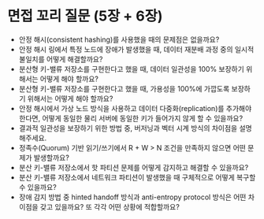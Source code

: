 # 면접 꼬리 질문 (5장 + 6장)

- 안정 해시(consistent hashing)를 사용했을 때의 문제점은 없을까요?
- 안정 해시 링에서 특정 노드에 장애가 발생했을 때, 데이터 재분배 과정 중의 일시적 불일치를 어떻게 해결할까요?
- 분산형 키-밸류 저장소를 구현한다고 했을 때, 데이터 일관성을 100% 보장하기 위해서는 어떻게 해야 할까요?
- 분산형 키-밸류 저장소를 구현한다고 했을 때, 가용성을 100%에 가깝도록 보장하기 위해서는 어떻게 해야 할까요?
- 안정 해시에서 가상 노드 방식을 사용하고 데이터 다중화(replication)를 추가해야 한다면, 어떻게 동일한 물리 서버에 동일한 키가 들어가지 않게 할 수 있을까요?
- 결과적 일관성을 보장하기 위한 방법 중, 버저닝과 벡터 시계 방식의 차이점을 설명해주세요.
- 정족수(Quorum) 기반 읽기/쓰기에서 R + W > N 조건을 만족하지 않으면 어떤 문제가 발생할까요?
- 분산 키-밸류 저장소에서 핫 파티션 문제를 어떻게 감지하고 해결할 수 있을까요?
- 분산 키-밸류 저장소에서 네트워크 파티션이 발생했을 때 구체적으로 어떻게 복구할 수 있을까요?
- 장애 감지 방법 중 hinted handoff 방식과 anti-entropy protocol 방식은 어떤 차이점을 갖고 있을까요? 또 각각 어떤 상황에 적합할까요?
